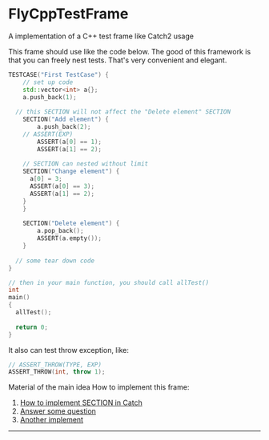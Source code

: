 # FlyCppTestFrame
A implementation of a C++ test frame like Catch2 usage

This frame should use like the code below. The good of this framework is that you can freely nest tests. That's very convenient and elegant.

```c++
TESTCASE("First TestCase") {
	// set up code
	std::vector<int> a{};
	a.push_back(1);
	
  // this SECTION will not affect the "Delete element" SECTION
	SECTION("Add element") {
		a.push_back(2);
    // ASSERT(EXP)
		ASSERT(a[0] == 1);
		ASSERT(a[1] == 2);
    
    // SECTION can nested without limit
    SECTION("Change element") {
      a[0] = 3;
      ASSERT(a[0] == 3);
      ASSERT(a[1] == 2);
    }
	}
	
	SECTION("Delete element") {
		a.pop_back();
		ASSERT(a.empty());
	}
 	
  // some tear down code
}

// then in your main function, you should call allTest()
int
main()
{
  allTest();
  
  return 0;
}
```

It also can test throw exception, like:
```c++
// ASSERT_THROW(TYPE, EXP)
ASSERT_THROW(int, throw 1);
```



Material of the main idea How to implement this frame:

1. [How to implement SECTION in Catch](https://zhuanlan.zhihu.com/p/24535431)
2. [Answer some question](https://zhuanlan.zhihu.com/p/24547564)
3. [Another implement](https://zhuanlan.zhihu.com/p/24552354)

---------

